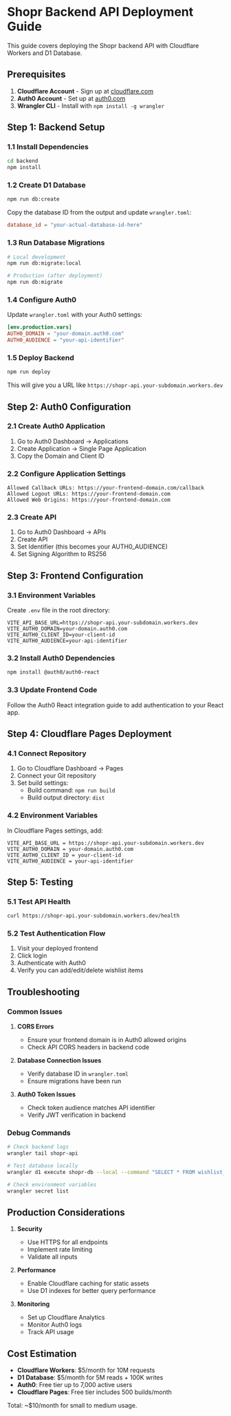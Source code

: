 # Shopr Backend API Deployment Guide

This guide covers deploying the Shopr backend API with Cloudflare Workers and D1 Database.

## Prerequisites

1. **Cloudflare Account** - Sign up at [cloudflare.com](https://cloudflare.com)
2. **Auth0 Account** - Set up at [auth0.com](https://auth0.com)
3. **Wrangler CLI** - Install with `npm install -g wrangler`

## Step 1: Backend Setup

### 1.1 Install Dependencies

```bash
cd backend
npm install
```

### 1.2 Create D1 Database

```bash
npm run db:create
```

Copy the database ID from the output and update `wrangler.toml`:

```toml
database_id = "your-actual-database-id-here"
```

### 1.3 Run Database Migrations

```bash
# Local development
npm run db:migrate:local

# Production (after deployment)
npm run db:migrate
```

### 1.4 Configure Auth0

Update `wrangler.toml` with your Auth0 settings:

```toml
[env.production.vars]
AUTH0_DOMAIN = "your-domain.auth0.com"
AUTH0_AUDIENCE = "your-api-identifier"
```

### 1.5 Deploy Backend

```bash
npm run deploy
```

This will give you a URL like `https://shopr-api.your-subdomain.workers.dev`

## Step 2: Auth0 Configuration

### 2.1 Create Auth0 Application

1. Go to Auth0 Dashboard → Applications
2. Create Application → Single Page Application
3. Copy the Domain and Client ID

### 2.2 Configure Application Settings

```
Allowed Callback URLs: https://your-frontend-domain.com/callback
Allowed Logout URLs: https://your-frontend-domain.com
Allowed Web Origins: https://your-frontend-domain.com
```

### 2.3 Create API

1. Go to Auth0 Dashboard → APIs
2. Create API
3. Set Identifier (this becomes your AUTH0_AUDIENCE)
4. Set Signing Algorithm to RS256

## Step 3: Frontend Configuration

### 3.1 Environment Variables

Create `.env` file in the root directory:

```env
VITE_API_BASE_URL=https://shopr-api.your-subdomain.workers.dev
VITE_AUTH0_DOMAIN=your-domain.auth0.com
VITE_AUTH0_CLIENT_ID=your-client-id
VITE_AUTH0_AUDIENCE=your-api-identifier
```

### 3.2 Install Auth0 Dependencies

```bash
npm install @auth0/auth0-react
```

### 3.3 Update Frontend Code

Follow the Auth0 React integration guide to add authentication to your React app.

## Step 4: Cloudflare Pages Deployment

### 4.1 Connect Repository

1. Go to Cloudflare Dashboard → Pages
2. Connect your Git repository
3. Set build settings:
   - Build command: `npm run build`
   - Build output directory: `dist`

### 4.2 Environment Variables

In Cloudflare Pages settings, add:

```
VITE_API_BASE_URL = https://shopr-api.your-subdomain.workers.dev
VITE_AUTH0_DOMAIN = your-domain.auth0.com
VITE_AUTH0_CLIENT_ID = your-client-id
VITE_AUTH0_AUDIENCE = your-api-identifier
```

## Step 5: Testing

### 5.1 Test API Health

```bash
curl https://shopr-api.your-subdomain.workers.dev/health
```

### 5.2 Test Authentication Flow

1. Visit your deployed frontend
2. Click login
3. Authenticate with Auth0
4. Verify you can add/edit/delete wishlist items

## Troubleshooting

### Common Issues

1. **CORS Errors**

   - Ensure your frontend domain is in Auth0 allowed origins
   - Check API CORS headers in backend code

2. **Database Connection Issues**

   - Verify database ID in `wrangler.toml`
   - Ensure migrations have been run

3. **Auth0 Token Issues**
   - Check token audience matches API identifier
   - Verify JWT verification in backend

### Debug Commands

```bash
# Check backend logs
wrangler tail shopr-api

# Test database locally
wrangler d1 execute shopr-db --local --command "SELECT * FROM wishlist_items"

# Check environment variables
wrangler secret list
```

## Production Considerations

1. **Security**

   - Use HTTPS for all endpoints
   - Implement rate limiting
   - Validate all inputs

2. **Performance**

   - Enable Cloudflare caching for static assets
   - Use D1 indexes for better query performance

3. **Monitoring**
   - Set up Cloudflare Analytics
   - Monitor Auth0 logs
   - Track API usage

## Cost Estimation

- **Cloudflare Workers**: $5/month for 10M requests
- **D1 Database**: $5/month for 5M reads + 100K writes
- **Auth0**: Free tier up to 7,000 active users
- **Cloudflare Pages**: Free tier includes 500 builds/month

Total: ~$10/month for small to medium usage.
